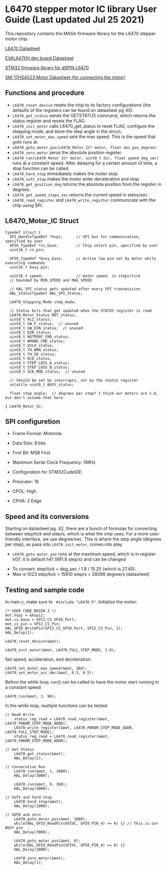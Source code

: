 # L6470 stepper motor IC library User Guide (Last updated Jul 25 2021)

This repository contains the MASA firmware library for the L6470 stepper motor chip.

[L6470 Datasheet](https://www.st.com/content/ccc/resource/technical/document/datasheet/a5/86/06/1c/fa/b2/43/db/CD00255075.pdf/files/CD00255075.pdf/_jcr_content/translations/en.CD00255075.pdf)

[EVAL6470H dev board Datasheet](https://www.st.com/en/motor-drivers/l6470.html)

[STM32 firmware library for dSPIN L6470](https://www.st.com/en/embedded-software/stsw-spin004.html)

[SM-17HS4023 Motor Datasheet (for connecting the motor)](https://html.alldatasheet.com/html-pdf/1179365/ETC/SM-17HS4023/139/2/SM-17HS4023.html)

## Functions and procedure
* `L6470_reset_device` resets the chip to its factory configurations (the defaults of the registers can be found on datasheet pg 40).
* `L6470_get_status` sends the GETSTATUS command, which returns the status register and resets the FLAG.
* `L6470_init_motor` calls L6470_get_status to reset FLAG, configure the stepping mode, and store the step angle in the struct.
* `L6470_set_motor_max_speed` sets the max speed. This is the speed that goto runs at.
* `L6470_goto_motor_pos(L6470_Motor_IC* motor, float abs_pos_degree)`
* `L6470_zero_motor` zeros the absolute position register.
* `L6470_run(L6470_Motor_IC* motor, uint8_t dir, float speed_deg_sec)` runs at a constant speed. After delaying for a certain amount of time, a stop function can be called.
* `L6470_hard_stop` immediately makes the motor stop.
* `L6470_soft_stop` makes the motor enter deceleration and stop.
* `L6470_get_position_deg` returns the absolute position from the register in degrees.
* `L6470_get_speed_steps_sec` returns the current speed in steos/sec.
* `L6470_read_register` and `L6470_write_register` communicate with the chip using SPI.

## L6470_Motor_IC Struct
```
typedef struct {
  SPI_HandleTypeDef *hspi;      // SPI bus for communication, specified by user
  GPIO_TypeDef *cs_base;        // Chip select pin, specified by user
  uint16_t cs_pin;

  GPIO_TypeDef *busy_base;      // Active low pin set by motor while executing commands
  uint16_t busy_pin;

  uint16_t speed;               // motor speed, in steps/tick
  // bounded by MIN_SPEED and MAX_SPEED

  // HAL SPI status gets updated after every SPI transmission
  HAL_StatusTypeDef HAL_SPI_Status;

  L6470_Stepping_Mode step_mode;

  // Status bits that get updated when the STATUS register is read
  L6470_Motor_Status MOT_status;
  uint8_t HiZ_status;
  uint8_t SW_F_status;  // unused
  uint8_t SW_EVN_status;  // unused
  uint8_t DIR_status;
  uint8_t NOTPERF_CMD_status;
  uint8_t WRONG_CMD_status;
  uint8_t UVLO_status;
  uint8_t TH_WRN_status;
  uint8_t TH_SD_status;
  uint8_t OCD_status;
  uint8_t STEP_LOSS_A_status;
  uint8_t STEP_LOSS_B_status;
  uint8_t SCK_MOD_status;  // unused

  // Should be set by interrupts, not by the status register
  volatile uint8_t BUSY_status;

  float step_angle;  // degrees per step? I think our motors are 1.8, but don't assume that here

} L6470_Motor_IC;
```

## SPI configuretion
* Frame Format: Motorola
* Data Size: 8 bits
* First Bit: MSB First
* Maximum Serial Clock Frequency: 5MHz

* Configuration for STM32CudeIDE:
* Prescaler: 16
* CPOL: High
* CPHA: 2 Edge

## Speed and its conversions
Starting on datasheet pg. 42, there are a bunch of formulas for converting between step/tick and step/s, which is what the chip uses. For a more user-friendly interface, we use degree/sec. This is where the step angle (degrees per step), as pass into `L6470_init_motor`, comes into play.
- `L6470_goto_motor_pos` runs at the maximum speed, which is in register h07; it is default h41 (991.8 step/s) and can be changed 
* To convert: step/tick = deg_sec / 1.8 / 15.25 (which is 27.45).
* Max is 1023 step/tick = 15610 step/s = 28098 degree/s (datasheet)

## Testing and sample code
In main.c, make sure to ` #include "L6470.h"`.
Initialize the motor:
```
/* USER CODE BEGIN 2 */
mot.hspi = &hspi2;
mot.cs_base = SPI2_CS_GPIO_Port;
mot.cs_pin = SPI2_CS_Pin;
HAL_GPIO_WritePin(SPI2_CS_GPIO_Port, SPI2_CS_Pin, 1);
HAL_Delay(1);

L6470_reset_device(&mot);

L6470_init_motor(&mot, L6470_FULL_STEP_MODE, 1.8);
```
Set speed, acceleration, and deceleration:
```
L6470_set_motor_max_speed(&mot, 360);
L6470_set_motor_acc_dec(&mot, 0.5, 0.5);
```
Before the while loop, run() can be called to have the motor start running in a constant speed:
```
L6470_run(&mot, 1, 90);
```
In the while loop, multiple functions can be tested:
```
// Read Write
    status_reg_read = L6470_read_register(&mot, L6470_PARAM_STEP_MODE_ADDR);
    L6470_write_register(&mot, L6470_PARAM_STEP_MODE_ADDR,      L6470_FULL_STEP_MODE);
    status_reg_read = L6470_read_register(&mot, L6470_PARAM_STEP_MODE_ADDR);

// Get Status
    L6470_get_status(&mot);
    HAL_Delay(2);

// Consecutive Run
    L6470_run(&mot, 1, 1080);
    HAL_Delay(3000);

    L6470_run(&mot, 0, 360);
    HAL_Delay(3000);

// Soft and hard stop
    L6470_hard_stop(&mot);
    HAL_Delay(1000);

// GOTO and zero
    L6470_goto_motor_pos(&mot, 1800);
    while(HAL_GPIO_ReadPin(GPIOC, GPIO_PIN_4) == 0) {} // This is our BUSY pin
    HAL_Delay(3000);

    L6470_goto_motor_pos(&mot, 0);
    while(HAL_GPIO_ReadPin(GPIOC, GPIO_PIN_4) == 0) {}
    HAL_Delay(3000);

    L6470_zero_motor(&mot);
    HAL_Delay(1);
```
